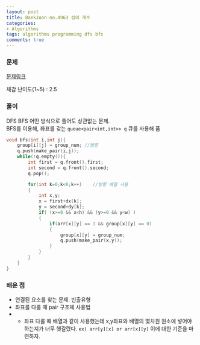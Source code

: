 ```yaml
---
layout: post
title: BaekJoon-no.4963 섬의 개수
categories:
- Algorithms
tags: algorithms programming dfs bfs
comments: true
---
```


### 문제

[문제링크](https://www.acmicpc.net/problem/4963)

체감 난이도(1~5) : 2.5

### 풀이

DFS BFS 어떤 방식으로 풀어도 상관없는 문제.  
BFS를 이용해, 좌표를 갖는 `queue<pair<int,int>> q` 큐를 사용해 품


```c
void bfs(int i,int j){ 
	group[i][j] = group_num; //방문
	q.push(make_pair(i,j));
	while(!q.empty()){
		int first = q.front().first;
		int second = q.front().second;
		q.pop();

		for(int k=0;k<8;k++)    //방향 배열 사용
		{
			int x,y;
			x = first+dx[k];
			y = second+dy[k];
			if( (x>=0 && x<h) && (y>=0 && y<w) )
			{
				if(arr[x][y] == 1 && group[x][y] == 0)
				{
					group[x][y] = group_num;
					q.push(make_pair(x,y));
				}
			}
		}
	}   
}
```

### 배운 점

- 연결된 요소를 찾는 문제. 빈출유형
- 좌표를 다룰 때 pair 구조체 사용법
- + 좌표 다룰 때 배열과 같이 사용했는데 x,y좌표와 배열의 몇차원 원소에 넣어야 하는지가 너무 헷갈렸다. `ex) arr[y][x] or arr[x][y]` 이에 대한 기준을 마련하자.

